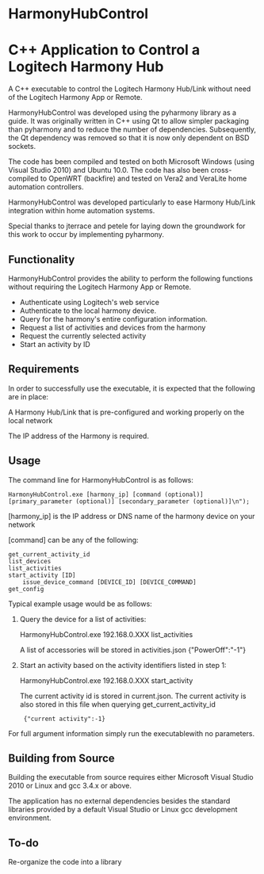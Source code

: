 # HarmonyHubControl
C++ Application to Control a Logitech Harmony Hub 
=========

A C++ executable to control the Logitech Harmony Hub/Link without need of 
the Logitech Harmony App or Remote.

HarmonyHubControl was developed using the pyharmony library as a guide.
It was originally written in C++ using Qt to allow simpler packaging 
than pyharmony and to reduce the number of dependencies.  Subsequently,
the Qt dependency was removed so that it is now only dependent on BSD 
sockets.

The code has been compiled and tested on both Microsoft Windows (using
Visual Studio 2010) and Ubuntu 10.0.  The code has also been cross-compiled
to OpenWRT (backfire) and tested on Vera2 and VeraLite home automation 
controllers.

HarmonyHubControl was developed particularly to ease Harmony Hub/Link 
integration within home automation systems.

Special thanks to jterrace and petele for laying down the groundwork for 
this work to occur by implementing pyharmony.


Functionality
--------------

HarmonyHubControl provides the ability to perform the following functions
without requiring the Logitech Harmony App or Remote.

* Authenticate using Logitech's web service
* Authenticate to the local harmony device.
* Query for the harmony's entire configuration information.
* Request a list of activities and devices from the harmony
* Request the currently selected activity
* Start an activity by ID


Requirements
------------

In order to successfully use the executable, it is expected that the following
are in place:

A Harmony Hub/Link that is pre-configured and working properly on the local network

The IP address of the Harmony is required.



Usage
-----

The command line for HarmonyHubControl is as follows:

    HarmonyHubControl.exe [harmony_ip] [command (optional)] [primary_parameter (optional)] [secondary_parameter (optional)]\n");
    

[harmony_ip] is the IP address or DNS name of the harmony device on your network


[command] can be any of the following:

	get_current_activity_id
	list_devices
	list_activities
	start_activity [ID]
        issue_device_command [DEVICE_ID] [DEVICE_COMMAND]
	get_config


Typical example usage would be as follows:

1) Query the device for a list of activities:

	HarmonyHubControl.exe 192.168.0.XXX list_activities
	
	A list of accessories will be stored in activities.json
	{"PowerOff":"-1"}

2) Start an activity based on the activity identifiers listed in step 1:

	HarmonyHubControl.exe 192.168.0.XXX start_activity
	
	The current activity id is stored in current.json. 
	The current activity is also stored in this file when querying get_current_activity_id
	
        {"current activity":-1}

For full argument information simply run the executablewith no parameters.



Building from Source
--------------------

Building the executable from source requires either Microsoft Visual Studio 2010 or Linux and gcc 
3.4.x or above.

The application has no external dependencies besides the standard libraries provided by a default 
Visual Studio or Linux gcc development environment.

To-do
--------------------

Re-organize the code into a library
